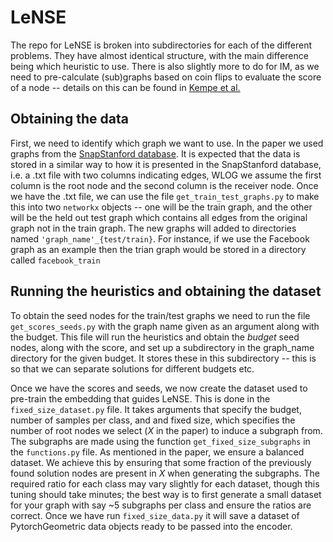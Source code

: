 # LeNSE

The repo for LeNSE is broken into subdirectories for each of the different problems. They have almost identical structure, with the main difference being which heuristic to use. There is also slightly more to do for IM, as we need to pre-calculate (sub)graphs based on coin flips to evaluate the score of a node -- details on this can be found in [Kempe et al.]([url](http://www.theoryofcomputing.org/articles/v011a004/v011a004.pdf))

## Obtaining the data
First, we need to identify which graph we want to use. In the paper we used graphs from the [SnapStanford database]([url](http://snap.stanford.edu/)). It is expected that the data is stored in a similar way to how it is presented in the SnapStanford database, i.e. a .txt file with two columns indicating edges, WLOG we assume the first column is the root node and the second column is the receiver node. Once we have the .txt file, we can use the file `get_train_test_graphs.py` to make this into two `networkx` objects -- one will be the train graph, and the other will be the held out test graph which contains all edges from the original graph not in the train graph. The new graphs will added to directories named `'graph_name'_{test/train}`. For instance, if we use the Facebook graph as an example then the trian graph would be stored in a directory called `facebook_train`

## Running the heuristics and obtaining the dataset
To obtain the seed nodes for the train/test graphs we need to run the file `get_scores_seeds.py` with the graph name given as an argument along with the budget. This file will run the heuristics and obtain the _budget_ seed nodes, along with the score, and set up a subdirectory in the graph_name directory for the given budget. It stores these in this subdirectory -- this is so that we can separate solutions for different budgets etc.

Once we have the scores and seeds, we now create the dataset used to pre-train the embedding that guides LeNSE. This is done in the `fixed_size_dataset.py` file. It takes arguments that specify the budget, number of samples per class, and and fixed size, which specifies the number of root nodes we select ($X$ in the paper) to induce a subgraph from. The subgraphs are made using the function `get_fixed_size_subgraphs` in the `functions.py` file. As mentioned in the paper, we ensure a balanced dataset. We achieve this by ensuring that some fraction of the previously found solution nodes are present in $X$ when generating the subgraphs. The required ratio for each class may vary slightly for each dataset, though this tuning should take minutes; the best way is to first generate a small dataset for your graph with say ~5 subgraphs per class and ensure the ratios are correct. Once we have run `fixed_size_data.py` it will save a dataset of PytorchGeometric data objects ready to be passed into the encoder. 
